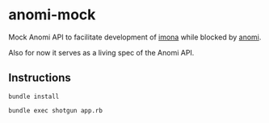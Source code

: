 # anomi-mock

Mock Anomi API to facilitate development of [imona](https://github.com/AnomiNet/imona) while blocked by [anomi](https://github.com/AnomiNet/anomi).

Also for now it serves as a living spec of the Anomi API.

## Instructions

`bundle install`

`bundle exec shotgun app.rb`
